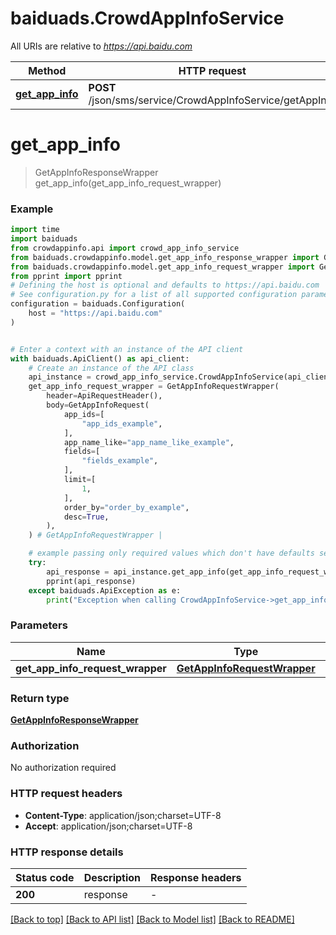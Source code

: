 # baiduads.CrowdAppInfoService

All URIs are relative to *https://api.baidu.com*

Method | HTTP request | Description
------------- | ------------- | -------------
[**get_app_info**](CrowdAppInfoService.md#get_app_info) | **POST** /json/sms/service/CrowdAppInfoService/getAppInfo | 


# **get_app_info**
> GetAppInfoResponseWrapper get_app_info(get_app_info_request_wrapper)



### Example


```python
import time
import baiduads
from crowdappinfo.api import crowd_app_info_service
from baiduads.crowdappinfo.model.get_app_info_response_wrapper import GetAppInfoResponseWrapper
from baiduads.crowdappinfo.model.get_app_info_request_wrapper import GetAppInfoRequestWrapper
from pprint import pprint
# Defining the host is optional and defaults to https://api.baidu.com
# See configuration.py for a list of all supported configuration parameters.
configuration = baiduads.Configuration(
    host = "https://api.baidu.com"
)


# Enter a context with an instance of the API client
with baiduads.ApiClient() as api_client:
    # Create an instance of the API class
    api_instance = crowd_app_info_service.CrowdAppInfoService(api_client)
    get_app_info_request_wrapper = GetAppInfoRequestWrapper(
        header=ApiRequestHeader(),
        body=GetAppInfoRequest(
            app_ids=[
                "app_ids_example",
            ],
            app_name_like="app_name_like_example",
            fields=[
                "fields_example",
            ],
            limit=[
                1,
            ],
            order_by="order_by_example",
            desc=True,
        ),
    ) # GetAppInfoRequestWrapper | 

    # example passing only required values which don't have defaults set
    try:
        api_response = api_instance.get_app_info(get_app_info_request_wrapper)
        pprint(api_response)
    except baiduads.ApiException as e:
        print("Exception when calling CrowdAppInfoService->get_app_info: %s\n" % e)
```


### Parameters

Name | Type | Description  | Notes
------------- | ------------- | ------------- | -------------
 **get_app_info_request_wrapper** | [**GetAppInfoRequestWrapper**](GetAppInfoRequestWrapper.md)|  |

### Return type

[**GetAppInfoResponseWrapper**](GetAppInfoResponseWrapper.md)

### Authorization

No authorization required

### HTTP request headers

 - **Content-Type**: application/json;charset=UTF-8
 - **Accept**: application/json;charset=UTF-8


### HTTP response details

| Status code | Description | Response headers |
|-------------|-------------|------------------|
**200** | response |  -  |

[[Back to top]](#) [[Back to API list]](../README.md#documentation-for-api-endpoints) [[Back to Model list]](../README.md#documentation-for-models) [[Back to README]](../README.md)

